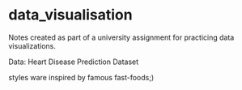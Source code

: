 # data_visualisation
Notes created as part of a university assignment for practicing data visualizations.

Data: Heart Disease Prediction Dataset

styles ware inspired by famous fast-foods;)